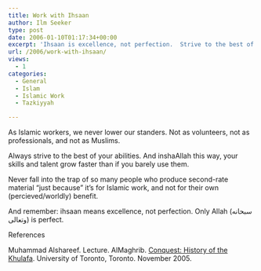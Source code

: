 ```yaml
---
title: Work with Ihsaan
author: Ilm Seeker
type: post
date: 2006-01-10T01:17:34+00:00
excerpt: 'Ihsaan is excellence, not perfection.  Strive to the best of your abilities. Never fail to do less then 110%.  Skills grow the more you use them.'
url: /2006/work-with-ihsaan/
views:
  - 1
categories:
  - General
  - Islam
  - Islamic Work
  - Tazkiyyah

---
```

<p class="gem">
  As Islamic workers, we never lower our standers. Not as volunteers, not as professionals, and not as Muslims.
</p>

Always strive to the best of your abilities. And inshaAllah this way, your skills and talent grow faster than if you barely use them.

Never fall into the trap of so many people who produce second-rate material &#8220;just because&#8221; it&#8217;s for Islamic work, and not for their own (percieved/worldly) benefit.

And remember: ihsaan means excellence, not perfection. Only Allah (سبحانه وتعالى) is perfect.

<div id="referencesTitle">
  References
</div>

<p class="reference">
  Muhammad Alshareef. Lecture. AlMaghrib. <a href="http://www.almaghrib.org/con.php">Conquest: History of the Khulafa</a>. University of Toronto, Toronto. November 2005.
</p>